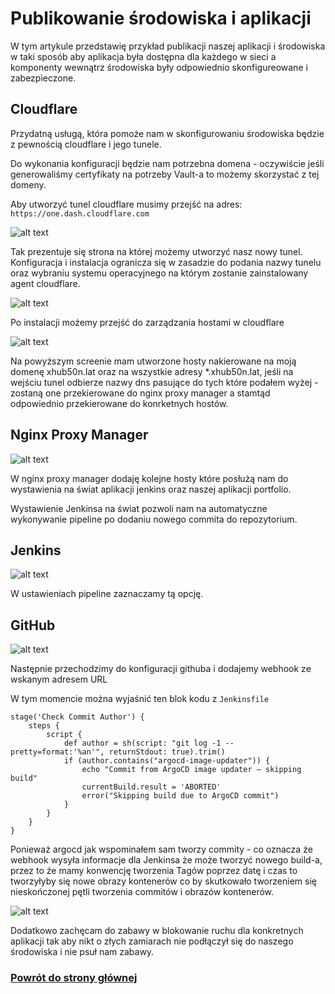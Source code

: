 # Publikowanie środowiska i aplikacji

W tym artykule przedstawię przykład publikacji naszej aplikacji i środowiska w taki sposób aby aplikacja była dostępna dla każdego w sieci a komponenty wewnątrz środowiska były odpowiednio skonfigureowane i zabezpieczone.

## Cloudflare

Przydatną usługą, która pomoże nam w skonfigurowaniu środowiska będzie z pewnością cloudflare i jego tunele. 

Do wykonania konfiguracji będzie nam potrzebna domena - oczywiście jeśli generowaliśmy certyfikaty na potrzeby Vault-a to możemy skorzystać z tej domeny.

Aby utworzyć tunel cloudflare musimy przejść na adres: `https://one.dash.cloudflare.com`

![alt text](./images/cloudflare-tunnel.png)

Tak prezentuje się strona na której możemy utworzyć nasz nowy tunel. Konfiguracja i instalacja ogranicza się w zasadzie do podania nazwy tunelu oraz wybraniu systemu operacyjnego na którym zostanie zainstalowany agent cloudflare.

![alt text](./images/cloudflare-install.png)

Po instalacji możemy przejść do zarządzania hostami w cloudflare

![alt text](./images/cloudflare-hosts.png)

Na powyższym screenie mam utworzone hosty nakierowane na moją domenę xhub50n.lat oraz na wszystkie adresy *.xhub50n.lat, jeśli na wejściu tunel odbierze nazwy dns pasujące do tych które podałem wyżej - zostaną one przekierowane do nginx proxy manager a stamtąd odpowiednio przekierowane do konrketnych hostów.

## Nginx Proxy Manager

![alt text](./images/nginx-proxy-manager-hosts.png)

W nginx proxy manager dodaję kolejne hosty które posłużą nam do wystawienia na świat aplikacji jenkins oraz naszej aplikacji portfolio.

Wystawienie Jenkinsa na świat pozwoli nam na automatyczne wykonywanie pipeline po dodaniu nowego commita do repozytorium. 

## Jenkins

![alt text](./images/jenkins-trigger.png)

W ustawieniach pipeline zaznaczamy tą opcję.

## GitHub

![alt text](./images/github-webhook.png)

Następnie przechodzimy do konfiguracji githuba i dodajemy webhook ze wskanym adresem URL


W tym momencie można wyjaśnić ten blok kodu z `Jenkinsfile`

```
stage('Check Commit Author') {
    steps {
        script {
            def author = sh(script: "git log -1 --pretty=format:'%an'", returnStdout: true).trim()
            if (author.contains("argocd-image-updater")) {
                echo "Commit from ArgoCD image updater — skipping build"
                currentBuild.result = 'ABORTED'
                error("Skipping build due to ArgoCD commit")
            }
        }
    }
}
```

Ponieważ argocd jak wspominałem sam tworzy commity - co oznacza że webhook wysyła informacje dla Jenkinsa że może tworzyć nowego build-a, przez to że mamy konwencję tworzenia Tagów poprzez datę i czas to tworzyłyby się nowe obrazy kontenerów co by skutkowało tworzeniem się nieskończonej pętli tworzenia commitów i obrazów kontenerów.

![alt text](./images/cloudflare-waf.png)

Dodatkowo zachęcam do zabawy w blokowanie ruchu dla konkretnych aplikacji tak aby nikt o złych zamiarach nie podłączył się do naszego środowiska i nie psuł nam zabawy.

### [Powrót do strony głównej](../Docs.md)